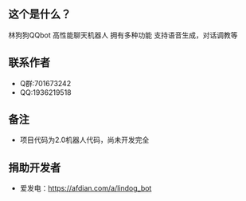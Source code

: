 ## 这个是什么？
林狗狗QQbot
高性能聊天机器人
拥有多种功能
支持语音生成，对话调教等

## 联系作者

* Q群:701673242
* QQ:1936219518

## 备注
* 项目代码为2.0机器人代码，尚未开发完全

## 捐助开发者
* 爱发电：https://afdian.com/a/lindog_bot

